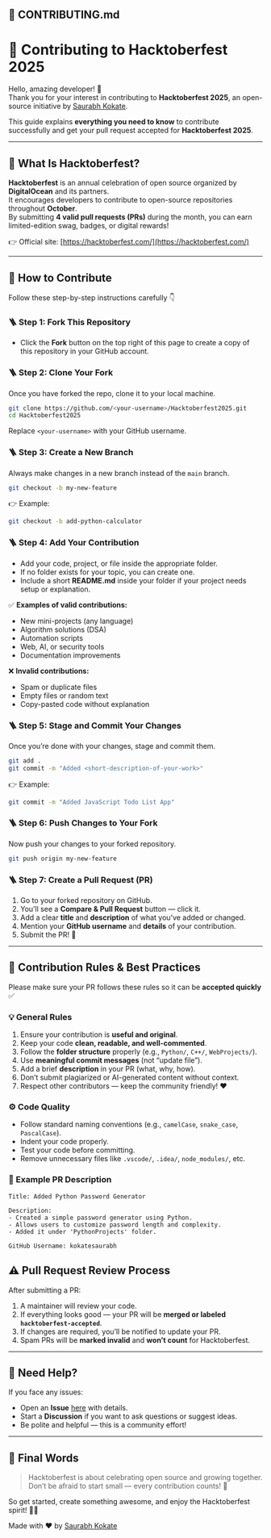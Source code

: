 ## 🧾 **CONTRIBUTING.md**

# 🤝 Contributing to Hacktoberfest 2025

Hello, amazing developer! 🎉  
Thank you for your interest in contributing to **Hacktoberfest 2025**, an open-source initiative by [Saurabh Kokate](https://github.com/kokatesaurabh).  

This guide explains **everything you need to know** to contribute successfully and get your pull request accepted for **Hacktoberfest 2025**.

---

## 🧠 What Is Hacktoberfest?

**Hacktoberfest** is an annual celebration of open source organized by **DigitalOcean** and its partners.  
It encourages developers to contribute to open-source repositories throughout **October**.  
By submitting **4 valid pull requests (PRs)** during the month, you can earn limited-edition swag, badges, or digital rewards!

👉 Official site: [https://hacktoberfest.com/](https://hacktoberfest.com/)

---

## 🚀 How to Contribute

Follow these step-by-step instructions carefully 👇

### 🪜 Step 1: Fork This Repository
- Click the **Fork** button on the top right of this page to create a copy of this repository in your GitHub account.

### 🪜 Step 2: Clone Your Fork
Once you have forked the repo, clone it to your local machine.

```bash
git clone https://github.com/<your-username>/Hacktoberfest2025.git
cd Hacktoberfest2025
````

Replace `<your-username>` with your GitHub username.

### 🪜 Step 3: Create a New Branch

Always make changes in a new branch instead of the `main` branch.

```bash
git checkout -b my-new-feature
```

👉 Example:

```bash
git checkout -b add-python-calculator
```

### 🪜 Step 4: Add Your Contribution

* Add your code, project, or file inside the appropriate folder.
* If no folder exists for your topic, you can create one.
* Include a short **README.md** inside your folder if your project needs setup or explanation.

✅ **Examples of valid contributions:**

* New mini-projects (any language)
* Algorithm solutions (DSA)
* Automation scripts
* Web, AI, or security tools
* Documentation improvements

❌ **Invalid contributions:**

* Spam or duplicate files
* Empty files or random text
* Copy-pasted code without explanation

### 🪜 Step 5: Stage and Commit Your Changes

Once you’re done with your changes, stage and commit them.

```bash
git add .
git commit -m "Added <short-description-of-your-work>"
```

👉 Example:

```bash
git commit -m "Added JavaScript Todo List App"
```

### 🪜 Step 6: Push Changes to Your Fork

Now push your changes to your forked repository.

```bash
git push origin my-new-feature
```

### 🪜 Step 7: Create a Pull Request (PR)

1. Go to your forked repository on GitHub.
2. You’ll see a **Compare & Pull Request** button — click it.
3. Add a clear **title** and **description** of what you’ve added or changed.
4. Mention your **GitHub username** and **details** of your contribution.
5. Submit the PR! 🎉

---

## 🧩 Contribution Rules & Best Practices

Please make sure your PR follows these rules so it can be **accepted quickly** ✅

### 💡 General Rules

1. Ensure your contribution is **useful and original**.
2. Keep your code **clean, readable, and well-commented**.
3. Follow the **folder structure** properly (e.g., `Python/`, `C++/`, `WebProjects/`).
4. Use **meaningful commit messages** (not “update file”).
5. Add a brief **description** in your PR (what, why, how).
6. Don’t submit plagiarized or AI-generated content without context.
7. Respect other contributors — keep the community friendly! ❤️

### ⚙️ Code Quality

* Follow standard naming conventions (e.g., `camelCase`, `snake_case`, `PascalCase`).
* Indent your code properly.
* Test your code before committing.
* Remove unnecessary files like `.vscode/`, `.idea/`, `node_modules/`, etc.

### 🧾 Example PR Description

```
Title: Added Python Password Generator

Description:
- Created a simple password generator using Python.
- Allows users to customize password length and complexity.
- Added it under 'PythonProjects' folder.

GitHub Username: kokatesaurabh
```


## ⚠️ Pull Request Review Process

After submitting a PR:

1. A maintainer will review your code.
2. If everything looks good — your PR will be **merged or labeled `hacktoberfest-accepted`**.
3. If changes are required, you’ll be notified to update your PR.
4. Spam PRs will be **marked invalid** and **won’t count** for Hacktoberfest.

---

## 🫶 Need Help?

If you face any issues:

* Open an **Issue** [here](../../issues) with details.
* Start a **Discussion** if you want to ask questions or suggest ideas.
* Be polite and helpful — this is a community effort!

---

## 🏁 Final Words

> Hacktoberfest is about celebrating open source and growing together.
> Don’t be afraid to start small — every contribution counts! 🌱

So get started, create something awesome, and enjoy the Hacktoberfest spirit! 🎃✨

Made with ❤️ by [Saurabh Kokate](https://github.com/kokatesaurabh)

